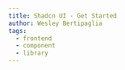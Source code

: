 ```yaml
---
title: Shadcn UI - Get Started
author: Wesley Bertipaglia
tags:
  - frontend
  - component
  - library
---
```

